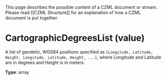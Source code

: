 This page describes the possible content of a CZML document or stream. Please read [[CZML Structure]] for an explanation of how a CZML document is put together.

# CartographicDegreesList (value)

A list of geodetic, WGS84 positions specified as `[Longitude, Latitude, Height, Longitude, Latitude, Height, ...]`, where Longitude and Latitude are in degrees and Height is in meters.

**Type**: array

